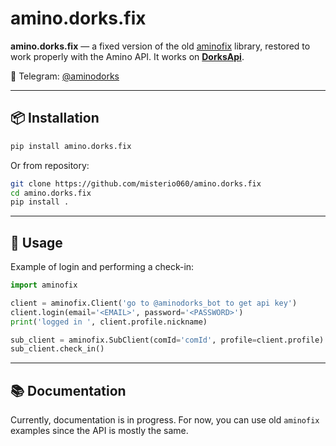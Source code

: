 # amino.dorks.fix

**amino.dorks.fix** — a fixed version of the old [aminofix](https://github.com/Minori101/Amino.fix) library, restored to work properly with the Amino API. It works on **[DorksApi](https://github.com/thatcelt/dorks_api)**.

📢 Telegram: [@aminodorks](https://t.me/aminodorks)

---

## 📦 Installation

```bash
pip install amino.dorks.fix
```

Or from repository:

```bash
git clone https://github.com/misterio060/amino.dorks.fix
cd amino.dorks.fix
pip install .
```

---

## 🔧 Usage

Example of login and performing a check-in:

```python
import aminofix

client = aminofix.Client('go to @aminodorks_bot to get api key')
client.login(email='<EMAIL>', password='<PASSWORD>')
print('logged in ', client.profile.nickname)

sub_client = aminofix.SubClient(comId='comId', profile=client.profile)
sub_client.check_in()
```

---

## 📚 Documentation

Currently, documentation is in progress.
For now, you can use old `aminofix` examples since the API is mostly the same.
